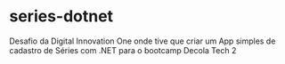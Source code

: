 # series-dotnet
Desafio da Digital Innovation One onde tive que criar um App simples de cadastro de Séries com .NET para o bootcamp Decola Tech 2
